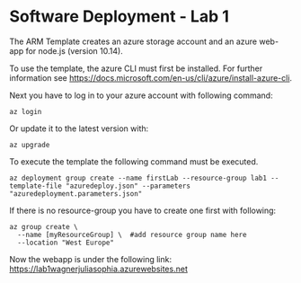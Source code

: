# Software Deployment - Lab 1

The ARM Template creates an azure storage account and an azure web-app for node.js (version 10.14).

To use the template, the azure CLI must first be installed. For further information see https://docs.microsoft.com/en-us/cli/azure/install-azure-cli.

Next you have to log in to your azure account with following command:

```
az login
```

Or update it to the latest version with: 

```
az upgrade
```


To execute the template the following command must be executed.

```
az deployment group create --name firstLab --resource-group lab1 --template-file "azuredeploy.json" --parameters "azuredeployment.parameters.json"
```

If there is no resource-group you have to create one first with following: 
```
az group create \
  --name [myResourceGroup] \  #add resource group name here
  --location "West Europe"
```

Now the webapp is under the following link: 
https://lab1wagnerjuliasophia.azurewebsites.net

